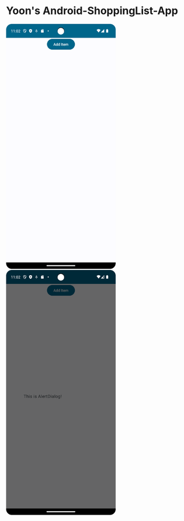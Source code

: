 # Yoon's Android-ShoppingList-App
<div style="display: inline-block;">
    <img src="app/src/main/res/images/AddItemButton.png" alt="AddItemButton" width="300"/>
    <img src="app/src/main/res/images/alertDialog.png" alt="alertDialog" width="300"/>
</div>